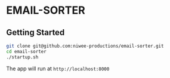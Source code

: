 # EMAIL-SORTER

## Getting Started

```bash
git clone git@github.com:niwee-productions/email-sorter.git
cd email-sorter
./startup.sh
```

The app will run at `http://localhost:8000`
